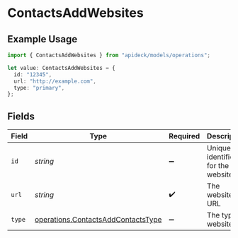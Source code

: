 # ContactsAddWebsites

## Example Usage

```typescript
import { ContactsAddWebsites } from "apideck/models/operations";

let value: ContactsAddWebsites = {
  id: "12345",
  url: "http://example.com",
  type: "primary",
};
```

## Fields

| Field                                                                                    | Type                                                                                     | Required                                                                                 | Description                                                                              | Example                                                                                  |
| ---------------------------------------------------------------------------------------- | ---------------------------------------------------------------------------------------- | ---------------------------------------------------------------------------------------- | ---------------------------------------------------------------------------------------- | ---------------------------------------------------------------------------------------- |
| `id`                                                                                     | *string*                                                                                 | :heavy_minus_sign:                                                                       | Unique identifier for the website                                                        | 12345                                                                                    |
| `url`                                                                                    | *string*                                                                                 | :heavy_check_mark:                                                                       | The website URL                                                                          | http://example.com                                                                       |
| `type`                                                                                   | [operations.ContactsAddContactsType](../../models/operations/contactsaddcontactstype.md) | :heavy_minus_sign:                                                                       | The type of website                                                                      | primary                                                                                  |